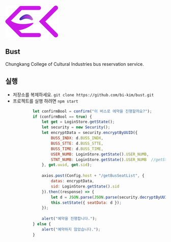 ![ΙΧΘΥΣ](https://github.com/bi-kim/bust/blob/develop/github_logo.png?raw=true)

## Bust 
Chungkang College of Cultural Industries bus reservation service.

## 실행
- 저장소를 복제하세요. `git clone https://github.com/bi-kim/bust.git`
- 프로젝트를 실행 하려면 `npm start`


```javascript
            let confirmBool = confirm("이 버스로 에약을 진행할까요?");
            if (confirmBool == true) {
                let get = LoginStore.getState();
                let security = new Security();
                let encryptData = security.encryptByUUID({
                    BUSS_INDX: d.BUSS_INDX,
                    BUSS_STTE: d.BUSS_STTE,
                    BUSS_TIME: d.BUSS_TIME, 
                    USER_NUMB: LoginStore.getState().USER_NUMB,
                    STNT_NUMB: LoginStore.getState().USER_NUMB  //getStntBusDetailList에 필요한 데이터
                }, get.uuid, get.sid);
    
                axios.post(Config.host + "/getBusSeatList", {
                    datas: encryptData,
                    sid: LoginStore.getState().sid
                }).then((response) => {
                    let d = JSON.parse(JSON.parse(security.decryptByUUID(JSON.parse(response.data).data, get.uuid)));
                    this.setState({ seatData: d });
                });

                alert("예약을 진행합니다.");
            } else {
                alert("예약하지 않았습니다.");
            }

```